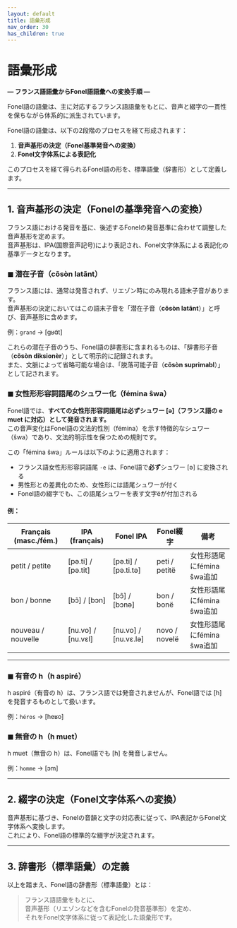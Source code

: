 ```yaml
---
layout: default
title: 語彙形成
nav_order: 30
has_children: true
---
```

# 語彙形成  
**— フランス語語彙からFonel語語彙への変換手順 —**

Fonel語の語彙は、主に対応するフランス語語彙をもとに、音声と綴字の一貫性を保ちながら体系的に派生されています。

Fonel語の語彙は、以下の2段階のプロセスを経て形成されます：

1. **音声基形の決定（Fonel基準発音への変換）**  
2. **Fonel文字体系による表記化**  

このプロセスを経て得られるFonel語の形を、標準語彙（辞書形）として定義します。

---

## 1. 音声基形の決定（Fonelの基準発音への変換）

フランス語における発音を基に、後述するFonelの発音基準に合わせて調整した音声基形を定めます。  
音声基形は、IPA(国際音声記号)により表記され、Fonel文字体系による表記化の基準データとなります。

### ◼ 潜在子音（cõsòn latãnt）

フランス語には、通常は発音されず、リエゾン時にのみ現れる語末子音があります。  
音声基形の決定においてはこの語末子音を「潜在子音（**cõsòn latãnt**）」と呼び、音声基形に含めます。  

例：`grand` → [ɡʁɑ̃t]

これらの潜在子音のうち、Fonel語の辞書形に含まれるものは、「辞書形子音（**cõsòn diksionèr**）」として明示的に記録されます。  
また、文脈によって省略可能な場合は、「脱落可能子音（**cõsòn suprimabl**）」として記されます。

<!--

## 🔹「潜在子音」に対応するFonel語訳

| Français                | Sens                               | Fonel                |
|-------------------------|------------------------------------|----------------------|
| Consonnes potentielles  | 子音（発音される可能性あり）       | **cõsòn potãsiël**   |
| Consonnes sous-jacentes | 音韻的に存在するが発音されない子音 | **cõsòn su-jasãnt**  |
| Consonnes latentes      | 発音されないが条件により現れる子音 | **cõsòn latãnt**     |

「潜在子音」には：

✅ 厳密に使うなら：Consonnes sous-jacentes

💬 説明的に優しく言うなら：Consonnes potentielles でもOK

🔄 発音に焦点を当てるなら：Consonnes latentes


---

## 🔹「脱落許容子音」に対応するFonel語訳

| Français                          | Sens                     | Fonel                          |
|-----------------------------------|--------------------------|--------------------------------|
| Consonnes pouvant être supprimées | 削除されうる子音         | **cõsòn potãsiël etr suprimé** |
| Consonnes supprimables            | 同上（簡潔）             | **cõsòn suprimabl**            |
| Consonnes élidables               | 音声上省略されやすい子音 | **cõsòn elidabl**              |

「脱落許容子音」には：

✅ 音声学的に自然で簡潔に：Consonnes élidables

📄 技術文書において汎用的に使いたいなら：Consonnes supprimables



---

 -->

### ◼ 女性形形容詞語尾のシュワー化（fémina ŝwa）

Fonel語では、**すべての女性形形容詞語尾は必ずシュワー [ə]（フランス語の e muet に対応）として発音されます。**  
この音声変化はFonel語の文法的性別（fémina）を示す特徴的なシュワー（ŝwa）であり、文法的明示性を保つための規則です。

この「fémina ŝwa」ルールは以下のように適用されます：

- フランス語女性形形容詞語尾 `-e` は、Fonel語で**必ず**シュワー [ə] に変換される
- 男性形との差異化のため、女性形には語尾シュワーが付く
- Fonel語の綴字でも、この語尾シュワーを表す文字ëが付加される

#### 例：

| Français (masc./fém.)  | IPA (français)       | Fonel IPA            | Fonel綴字      | 備考                       |
|------------------------|----------------------|----------------------|----------------|----------------------------|
| petit / petite         | [pə.ti] / [pə.tit]   | [pə.ti] / [pə.ti.tə] | peti / petitë  | 女性形語尾にfémina ŝwa追加 |
| bon / bonne            | [bɔ̃] / [bɔn]        | [bɔ̃] / [bɔnə]       | bon / bonë     | 女性形語尾にfémina ŝwa追加 |
| nouveau / nouvelle     | [nu.vo] / [nu.vɛl]   | [nu.vo] / [nu.vɛ.lə] | novo / novelë  | 女性形語尾にfémina ŝwa追加 |

---


### ◼ 有音の h（h aspiré）

h aspiré（有音の h）は、フランス語では発音されませんが、Fonel語では [h] を発音するものとして扱います。

例：`héros` → [heʁo]

### ◼ 無音の h（h muet）

h muet（無音の h）は、Fonel語でも [h] を発音しません。

例：`homme` → [ɔm]

---

## 2. 綴字の決定（Fonel文字体系への変換）

音声基形に基づき、Fonelの音韻と文字の対応表に従って、IPA表記からFonel文字体系へ変換します。  
これにより、Fonel語の標準的な綴字が決定されます。

---

## 3. 辞書形（標準語彙）の定義

以上を踏まえ、Fonel語の辞書形（標準語彙）とは：

> フランス語語彙をもとに、  
> 音声基形（リエゾンなどを含むFonelの発音基準形）を定め、  
> それをFonel文字体系に従って表記化した語彙形です。
